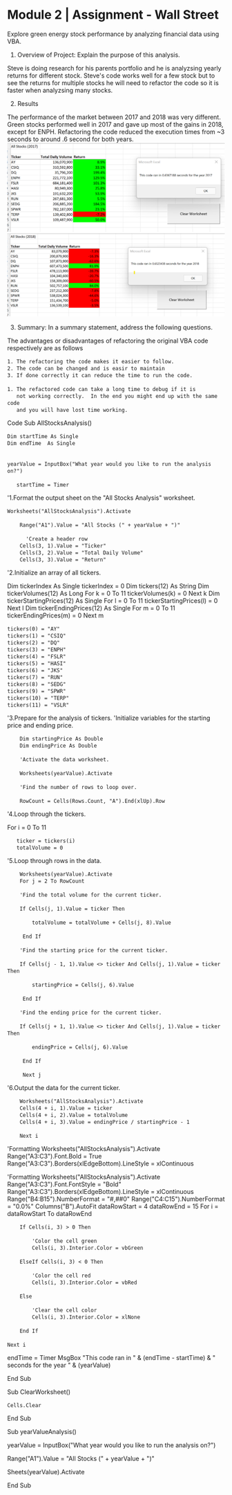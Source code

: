 # Module 2 | Assignment - Wall Street

Explore green energy stock performance by analyzing financial data using VBA.

1. Overview of Project: Explain the purpose of this analysis.

Steve is doing research for his parents portfolio and he is analyzsing yearly returns for different
stock.  Steve's code works well for a few stock but to see the returns for multiple stocks he will need to 
refactor the code so it is faster when analyzsing many stocks. 

2. Results

The performance of the market between 2017 and 2018 was very different.  Green stocks performed well in 2017 and
gave up most of the gains in 2018, except for ENPH. Refactoring the code reduced the execution times from ~3 
seconds to around .6 second for both years.
![2017 results](/VBA_Challenge_2017.png)
![2018 results](/VBA_Challenge_2018.png)


3. Summary: In a summary statement, address the following questions.

The advantages or disadvantages of refactoring the original VBA code respectively are as follows

	1. The refactoring the code makes it easier to follow.
	2. The code can be changed and is easir to maintain
	3. If done correctly it can reduce the time to run the code.

	1. The refactored code can take a long time to debug if it is
	   not working correctly.  In the end you might end up with the same code
	   and you will have lost time working.



Code
Sub AllStocksAnalysis()


    Dim startTime As Single
    Dim endTime  As Single
    

    yearValue = InputBox("What year would you like to run the analysis on?")

       startTime = Timer
       
   '1.Format the output sheet on the "All Stocks Analysis" worksheet.
    
    Worksheets("AllStocksAnalysis").Activate
    
        Range("A1").Value = "All Stocks (" + yearValue + ")"
    
          'Create a header row
        Cells(3, 1).Value = "Ticker"
        Cells(3, 2).Value = "Total Daily Volume"
        Cells(3, 3).Value = "Return"
   
   '2.Initialize an array of all tickers.
   
   Dim tickerIndex As Single
   tickerIndex = 0
   Dim tickers(12) As String
   Dim tickerVolumes(12) As Long
   For k = 0 To 11
   tickerVolumes(k) = 0
   Next k
   Dim tickerStartingPrices(12) As Single
   For l = 0 To 11
   tickerStartingPrices(l) = 0
   Next l
   Dim tickerEndingPrices(12) As Single
   For m = 0 To 11
   tickerEndingPrices(m) = 0
   Next m
   
   
    tickers(0) = "AY"
    tickers(1) = "CSIQ"
    tickers(2) = "DQ"
    tickers(3) = "ENPH"
    tickers(4) = "FSLR"
    tickers(5) = "HASI"
    tickers(6) = "JKS"
    tickers(7) = "RUN"
    tickers(8) = "SEDG"
    tickers(9) = "SPWR"
    tickers(10) = "TERP"
    tickers(11) = "VSLR"
    
   '3.Prepare for the analysis of tickers.
        'Initialize variables for the starting price and ending price.
        
        Dim startingPrice As Double
        Dim endingPrice As Double
        
        'Activate the data worksheet.
        
        Worksheets(yearValue).Activate
        
        'Find the number of rows to loop over.
        
        RowCount = Cells(Rows.Count, "A").End(xlUp).Row
   
   '4.Loop through the tickers.
   
   For i = 0 To 11

       ticker = tickers(i)
       totalVolume = 0
   
  
   '5.Loop through rows in the data.
        
        Worksheets(yearValue).Activate
        For j = 2 To RowCount
        
        'Find the total volume for the current ticker.
        
        If Cells(j, 1).Value = ticker Then
        
            totalVolume = totalVolume + Cells(j, 8).Value
         
         End If
        
        'Find the starting price for the current ticker.
        
        If Cells(j - 1, 1).Value <> ticker And Cells(j, 1).Value = ticker Then
        
            startingPrice = Cells(j, 6).Value
            
         End If
        
        'Find the ending price for the current ticker.
    
        If Cells(j + 1, 1).Value <> ticker And Cells(j, 1).Value = ticker Then
        
            endingPrice = Cells(j, 6).Value
            
         End If
         
         Next j
    
   '6.Output the data for the current ticker.


        Worksheets("AllStocksAnalysis").Activate
        Cells(4 + i, 1).Value = ticker
        Cells(4 + i, 2).Value = totalVolume
        Cells(4 + i, 3).Value = endingPrice / startingPrice - 1

        Next i
'Formatting
    Worksheets("AllStocksAnalysis").Activate
    Range("A3:C3").Font.Bold = True
    Range("A3:C3").Borders(xlEdgeBottom).LineStyle = xlContinuous
    
'Formatting
    Worksheets("AllStocksAnalysis").Activate
    Range("A3:C3").Font.FontStyle = "Bold"
    Range("A3:C3").Borders(xlEdgeBottom).LineStyle = xlContinuous
    Range("B4:B15").NumberFormat = "#,##0"
    Range("C4:C15").NumberFormat = "0.0%"
    Columns("B").AutoFit
        dataRowStart = 4
    dataRowEnd = 15
    For i = dataRowStart To dataRowEnd

        If Cells(i, 3) > 0 Then

            'Color the cell green
            Cells(i, 3).Interior.Color = vbGreen

        ElseIf Cells(i, 3) < 0 Then

            'Color the cell red
            Cells(i, 3).Interior.Color = vbRed

        Else

            'Clear the cell color
            Cells(i, 3).Interior.Color = xlNone

        End If
        
    Next i

endTime = Timer
    MsgBox "This code ran in " & (endTime - startTime) & " seconds for the year " & (yearValue)
 
  
End Sub

Sub ClearWorksheet()

    Cells.Clear

End Sub

Sub yearValueAnalysis()
 
 yearValue = InputBox("What year would you like to run the analysis on?")
 
 Range("A1").Value = "All Stocks (" + yearValue + ")"
 
 Sheets(yearValue).Activate
 
End Sub
   
